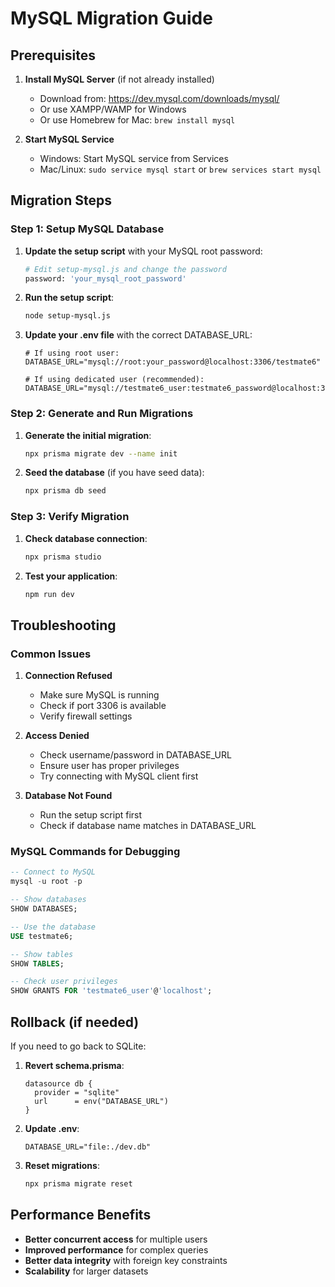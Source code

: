 # MySQL Migration Guide

## Prerequisites

1. **Install MySQL Server** (if not already installed)
   - Download from: https://dev.mysql.com/downloads/mysql/
   - Or use XAMPP/WAMP for Windows
   - Or use Homebrew for Mac: `brew install mysql`

2. **Start MySQL Service**
   - Windows: Start MySQL service from Services
   - Mac/Linux: `sudo service mysql start` or `brew services start mysql`

## Migration Steps

### Step 1: Setup MySQL Database

1. **Update the setup script** with your MySQL root password:
   ```bash
   # Edit setup-mysql.js and change the password
   password: 'your_mysql_root_password'
   ```

2. **Run the setup script**:
   ```bash
   node setup-mysql.js
   ```

3. **Update your .env file** with the correct DATABASE_URL:
   ```env
   # If using root user:
   DATABASE_URL="mysql://root:your_password@localhost:3306/testmate6"
   
   # If using dedicated user (recommended):
   DATABASE_URL="mysql://testmate6_user:testmate6_password@localhost:3306/testmate6"
   ```

### Step 2: Generate and Run Migrations

1. **Generate the initial migration**:
   ```bash
   npx prisma migrate dev --name init
   ```

2. **Seed the database** (if you have seed data):
   ```bash
   npx prisma db seed
   ```

### Step 3: Verify Migration

1. **Check database connection**:
   ```bash
   npx prisma studio
   ```

2. **Test your application**:
   ```bash
   npm run dev
   ```

## Troubleshooting

### Common Issues

1. **Connection Refused**
   - Make sure MySQL is running
   - Check if port 3306 is available
   - Verify firewall settings

2. **Access Denied**
   - Check username/password in DATABASE_URL
   - Ensure user has proper privileges
   - Try connecting with MySQL client first

3. **Database Not Found**
   - Run the setup script first
   - Check if database name matches in DATABASE_URL

### MySQL Commands for Debugging

```sql
-- Connect to MySQL
mysql -u root -p

-- Show databases
SHOW DATABASES;

-- Use the database
USE testmate6;

-- Show tables
SHOW TABLES;

-- Check user privileges
SHOW GRANTS FOR 'testmate6_user'@'localhost';
```

## Rollback (if needed)

If you need to go back to SQLite:

1. **Revert schema.prisma**:
   ```prisma
   datasource db {
     provider = "sqlite"
     url      = env("DATABASE_URL")
   }
   ```

2. **Update .env**:
   ```env
   DATABASE_URL="file:./dev.db"
   ```

3. **Reset migrations**:
   ```bash
   npx prisma migrate reset
   ```

## Performance Benefits

- **Better concurrent access** for multiple users
- **Improved performance** for complex queries
- **Better data integrity** with foreign key constraints
- **Scalability** for larger datasets 